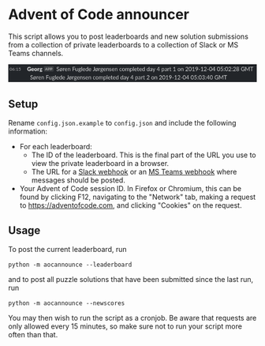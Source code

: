 # Advent of Code announcer

This script allows you to post leaderboards and new solution submissions from a collection of private leaderboards to a collection of Slack or MS Teams channels.

![Example of post](post-example.png)

## Setup

Rename `config.json.example` to `config.json` and include the following information:

* For each leaderboard:
  * The ID of the leaderboard. This is the final part of the URL you use to view the private leaderboard in a browser.
  * The URL for a [Slack webhook](https://api.slack.com/messaging/webhooks) or an [MS Teams webhook](https://docs.microsoft.com/en-us/microsoftteams/platform/webhooks-and-connectors/how-to/add-incoming-webhook) where messages should be posted.
* Your Advent of Code session ID. In Firefox or Chromium, this can be found by clicking F12, navigating to the "Network" tab, making a request to https://adventofcode.com, and clicking "Cookies" on the request.

## Usage

To post the current leaderboard, run

    python -m aocannounce --leaderboard

and to post all puzzle solutions that have been submitted since the last run, run

    python -m aocannounce --newscores

You may then wish to run the script as a cronjob. Be aware that requests are only allowed every 15 minutes, so make sure not to run your script more often than that.
